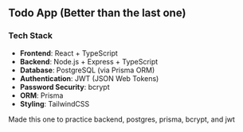 ## Todo App (Better than the last one)

### Tech Stack
- **Frontend**: React + TypeScript
- **Backend**: Node.js + Express + TypeScript
- **Database**: PostgreSQL (via Prisma ORM)
- **Authentication**: JWT (JSON Web Tokens)
- **Password Security**: bcrypt
- **ORM**: Prisma
- **Styling**: TailwindCSS 

Made this one to practice backend, postgres, prisma, bcrypt, and jwt 
